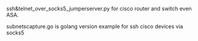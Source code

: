 
ssh&telnet_over_socks5_jumperserver.py for cisco router and switch even ASA.

subnetscapture.go is golang version example for ssh cisco devices via socks5
